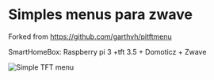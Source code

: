 # Simples menus para zwave

Forked from https://github.com/garthvh/pitftmenu

SmartHomeBox: Raspberry pi 3 +tft 3.5 + Domoticz + Zwave

![Simple TFT menu ](https://4.bp.blogspot.com/-6Bg_kkpXE3k/WeROa_s7ocI/AAAAAAAAmp4/0nqBjQhyBLca5i7dTYHROEuPGVaQ132kACLcBGAs/s1600/IMG_1111.HEIC.jpg "SmartHomeBox")
